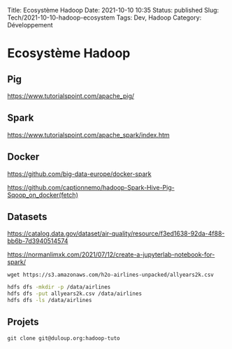 Title: Ecosystème Hadoop
Date: 2021-10-10 10:35
Status: published
Slug: Tech/2021-10-10-hadoop-ecosystem
Tags: Dev, Hadoop
Category: Développement


# Ecosystème Hadoop

## Pig

<https://www.tutorialspoint.com/apache_pig/>

## Spark

<https://www.tutorialspoint.com/apache_spark/index.htm>



## Docker

<https://github.com/big-data-europe/docker-spark>

<https://github.com/captionnemo/hadoop-Spark-Hive-Pig-Sqoop_on_docker(fetch)>


## Datasets

<https://catalog.data.gov/dataset/air-quality/resource/f3ed1638-92da-4f88-bb6b-7d3940514574>


<https://normanlimxk.com/2021/07/12/create-a-jupyterlab-notebook-for-spark/>

	wget https://s3.amazonaws.com/h2o-airlines-unpacked/allyears2k.csv
	

```bash
hdfs dfs -mkdir -p /data/airlines
hdfs dfs -put allyears2k.csv /data/airlines
hdfs dfs -ls /data/airlines
```

## Projets

	git clone git@duloup.org:hadoop-tuto

